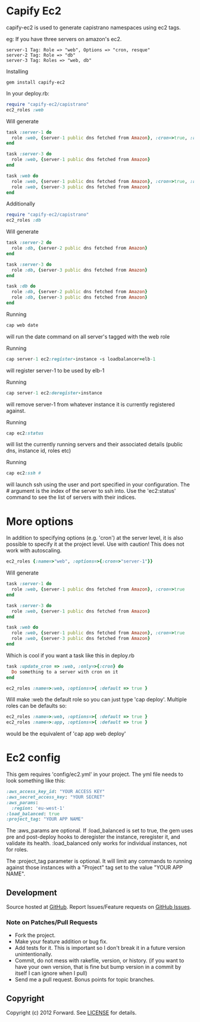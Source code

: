 Capify Ec2
====================================================

capify-ec2 is used to generate capistrano namespaces using ec2 tags.

eg: If you have three servers on amazon's ec2.

    server-1 Tag: Role => "web", Options => "cron, resque"
    server-2 Tag: Role => "db"
    server-3 Tag: Roles => "web, db"

Installing

    gem install capify-ec2

In your deploy.rb:

```ruby
require "capify-ec2/capistrano"
ec2_roles :web
```

Will generate

```ruby
task :server-1 do
  role :web, {server-1 public dns fetched from Amazon}, :cron=>true, :resque=>true
end

task :server-3 do
  role :web, {server-1 public dns fetched from Amazon}
end

task :web do
  role :web, {server-1 public dns fetched from Amazon}, :cron=>true, :resque=>true
  role :web, {server-3 public dns fetched from Amazon}
end
```

Additionally

```ruby
require "capify-ec2/capistrano"
ec2_roles :db
```

Will generate

```ruby
task :server-2 do
  role :db, {server-2 public dns fetched from Amazon}
end

task :server-3 do
  role :db, {server-3 public dns fetched from Amazon}
end

task :db do
  role :db, {server-2 public dns fetched from Amazon}
  role :db, {server-3 public dns fetched from Amazon}
end
```

Running

```ruby
cap web date
```

will run the date command on all server's tagged with the web role

Running

```ruby
cap server-1 ec2:register-instance -s loadbalancer=elb-1
```

will register server-1 to be used by elb-1

Running

```ruby
cap server-1 ec2:deregister-instance
```

will remove server-1 from whatever instance it is currently
registered against.

Running

```ruby
cap ec2:status
```

will list the currently running servers and their associated details
(public dns, instance id, roles etc)

Running

```ruby
cap ec2:ssh #
```

will launch ssh using the user and port specified in your configuration.
The # argument is the index of the server to ssh into. Use the 'ec2:status'
command to see the list of servers with their indices.

More options
====================================================

In addition to specifying options (e.g. 'cron') at the server level, it is also possible to specify it at the project level.
Use with caution! This does not work with autoscaling.

```ruby
ec2_roles {:name=>"web", :options=>{:cron=>"server-1"}}
```

Will generate

```ruby
task :server-1 do
  role :web, {server-1 public dns fetched from Amazon}, :cron=>true
end

task :server-3 do
  role :web, {server-1 public dns fetched from Amazon}
end

task :web do
  role :web, {server-1 public dns fetched from Amazon}, :cron=>true
  role :web, {server-3 public dns fetched from Amazon}
end
```

Which is cool if you want a task like this in deploy.rb

```ruby
task :update_cron => :web, :only=>{:cron} do
  Do something to a server with cron on it
end

ec2_roles :name=>:web, :options=>{ :default => true }
```

Will make :web the default role so you can just type 'cap deploy'.
Multiple roles can be defaults so:

```ruby
ec2_roles :name=>:web, :options=>{ :default => true }
ec2_roles :name=>:app, :options=>{ :default => true }
```

would be the equivalent of 'cap app web deploy'

Ec2 config
====================================================

This gem requires 'config/ec2.yml' in your project.
The yml file needs to look something like this:

```ruby
:aws_access_key_id: "YOUR ACCESS KEY"
:aws_secret_access_key: "YOUR SECRET"
:aws_params:
  :region: 'eu-west-1'
:load_balanced: true
:project_tag: "YOUR APP NAME"
```

The :aws_params are optional.
If :load_balanced is set to true, the gem uses pre and post-deploy
hooks to deregister the instance, reregister it, and validate its
health.
:load_balanced only works for individual instances, not for roles.

The :project_tag parameter is optional. It will limit any commands to
running against those instances with a "Project" tag set to the value
"YOUR APP NAME".

## Development

Source hosted at [GitHub](http://github.com/forward/capify-ec2).
Report Issues/Feature requests on [GitHub Issues](http://github.com/forward/capify-ec2/issues).

### Note on Patches/Pull Requests

 * Fork the project.
 * Make your feature addition or bug fix.
 * Add tests for it. This is important so I don't break it in a
   future version unintentionally.
 * Commit, do not mess with rakefile, version, or history.
   (if you want to have your own version, that is fine but bump version in a commit by itself I can ignore when I pull)
 * Send me a pull request. Bonus points for topic branches.

## Copyright

Copyright (c) 2012 Forward. See [LICENSE](https://github.com/forward/capify-ec2/blob/master/LICENSE) for details.
